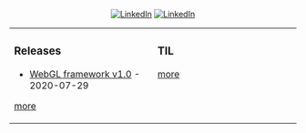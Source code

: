 <p align="center">
  <a href="https://github.com/santiagoballadares"><img src="https://img.shields.io/github/followers/santiagoballadares?label=GitHub&style=social" alt="LinkedIn"></a>
  <a href="https://www.linkedin.com/in/santiagoballadares"><img src="https://img.shields.io/badge/LinkedIn--_.svg?style=social&logo=linkedin" alt="LinkedIn"></a>
</p>

<table><tr><td valign="top" width="50%">

### Releases
<!-- releases starts -->
* [WebGL framework v1.0](https://github.com/santiagoballadares/WebGL/releases/tag/v1.0) - 2020-07-29
<!-- releases ends -->
[more](https://github.com/santiagoballadares/santiagoballadares/blob/auto-update-readme/releases.md)

</td><td valign="top" width="50%">

### TIL
<!-- tils starts -->

<!-- tils ends -->
[more](https://github.com/santiagoballadares/til/blob/master/README.md)

</td></tr></table>
